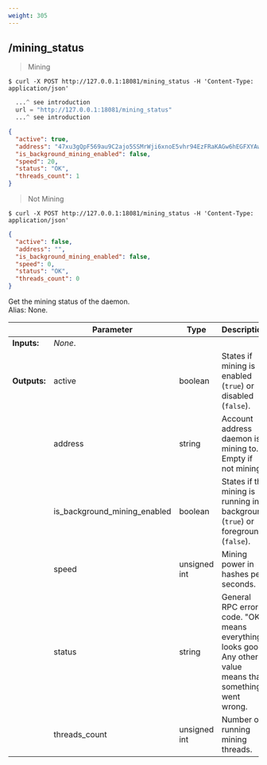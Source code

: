 ```yaml
---
weight: 305
---
```


## **/mining_status**

> Mining

```shell
$ curl -X POST http://127.0.0.1:18081/mining_status -H 'Content-Type: application/json'
```
```python
  ...^ see introduction
  url = "http://127.0.0.1:18081/mining_status"
  ...^ see introduction
```
```json
{
  "active": true,
  "address": "47xu3gQpF569au9C2ajo5SSMrWji6xnoE5vhr94EzFRaKAGw6hEGFXYAwVADKuRpzsjiU1PtmaVgcjUJF89ghGPhUXkndHc",
  "is_background_mining_enabled": false,
  "speed": 20,
  "status": "OK",
  "threads_count": 1
}
```

> Not Mining

```
$ curl -X POST http://127.0.0.1:18081/mining_status -H 'Content-Type: application/json'
```
```json
{
  "active": false,
  "address": "",
  "is_background_mining_enabled": false,
  "speed": 0,
  "status": "OK",
  "threads_count": 0
}
```

Get the mining status of the daemon.  
Alias: None.  

|             | Parameter                    | Type         | Description
| ---         | ---                          | ---          | ---
|**Inputs:**  | *None*.                      |              |
|**Outputs:** | active                       | boolean      | States if mining is enabled (`true`) or disabled (`false`).
|             | address                      | string       | Account address daemon is mining to. Empty if not mining.
|             | is_background_mining_enabled | boolean      | States if the mining is running in background (`true`) or foreground (`false`).
|             | speed                        | unsigned int | Mining power in hashes per seconds.
|             | status                       | string       | General RPC error code. "OK" means everything looks good. Any other value means that something went wrong.
|             | threads_count                | unsigned int | Number of running mining threads.